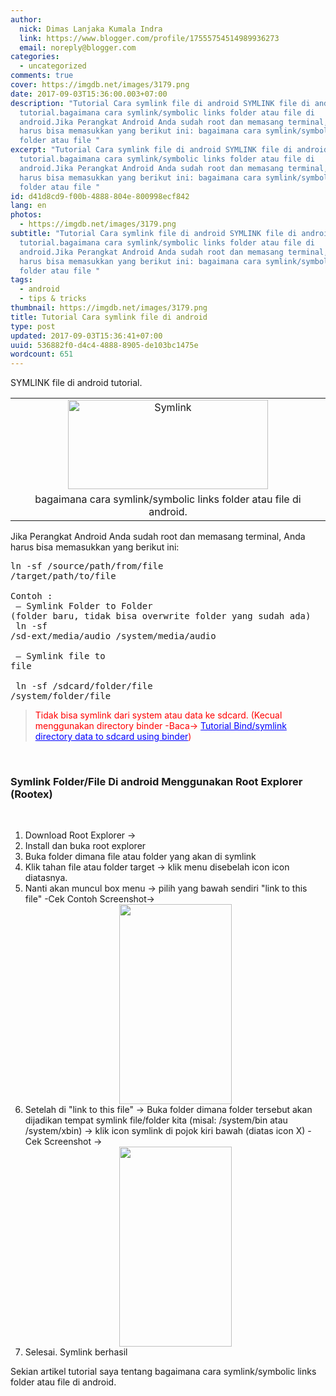 ```yaml
---
author:
  nick: Dimas Lanjaka Kumala Indra
  link: https://www.blogger.com/profile/17555754514989936273
  email: noreply@blogger.com
categories:
  - uncategorized
comments: true
cover: https://imgdb.net/images/3179.png
date: 2017-09-03T15:36:00.003+07:00
description: "Tutorial Cara symlink file di android SYMLINK file di android
  tutorial.bagaimana cara symlink/symbolic links folder atau file di
  android.Jika Perangkat Android Anda sudah root dan memasang terminal, Anda
  harus bisa memasukkan yang berikut ini: bagaimana cara symlink/symbolic links
  folder atau file "
excerpt: "Tutorial Cara symlink file di android SYMLINK file di android
  tutorial.bagaimana cara symlink/symbolic links folder atau file di
  android.Jika Perangkat Android Anda sudah root dan memasang terminal, Anda
  harus bisa memasukkan yang berikut ini: bagaimana cara symlink/symbolic links
  folder atau file "
id: d41d8cd9-f00b-4888-804e-800998ecf842
lang: en
photos:
  - https://imgdb.net/images/3179.png
subtitle: "Tutorial Cara symlink file di android SYMLINK file di android
  tutorial.bagaimana cara symlink/symbolic links folder atau file di
  android.Jika Perangkat Android Anda sudah root dan memasang terminal, Anda
  harus bisa memasukkan yang berikut ini: bagaimana cara symlink/symbolic links
  folder atau file "
tags:
  - android
  - tips & tricks
thumbnail: https://imgdb.net/images/3179.png
title: Tutorial Cara symlink file di android
type: post
updated: 2017-09-03T15:36:41+07:00
uuid: 536882f0-d4c4-4888-8905-de103bc1475e
wordcount: 651
---
```


SYMLINK file di android tutorial.<br><table align="center" cellpadding="0" cellspacing="0" class="tr-caption-container" style="margin-left: auto; margin-right: auto; text-align: center;"><tbody><tr><td style="text-align: center;"><a href="https://imgdb.net/images/3179.png" imageanchor="1" style="margin-left: auto; margin-right: auto;" rel="noopener noreferer nofollow"><img alt="Symlink" border="0" data-original-height="166" data-original-width="371" height="143" src="https://imgdb.net/images/3179.png" title="Symlink" width="320"></a></td></tr><tr><td class="tr-caption" style="text-align: center;">bagaimana cara symlink/symbolic links folder atau file di android.</td></tr></tbody></table>Jika Perangkat Android Anda sudah root dan memasang terminal, Anda harus bisa memasukkan yang berikut ini: <br><pre>ln -sf /source/path/from/file /target/path/to/file<br><br>Contoh :<br> — Symlink Folder to Folder (folder baru, tidak bisa overwrite folder yang sudah ada)<br> ln -sf /sd-ext/media/audio /system/media/audio<br><br> — Symlink file to file<br><br> ln -sf /sdcard/folder/file /system/folder/file</pre><blockquote style="color: red; text-color: red;">Tidak bisa symlink dari system atau data ke sdcard. (Kecual menggunakan directory binder -Baca-&gt; <a href="http://webmanajemen.com/search/?q=directory+binder" style="color: blue; text-color: blue;">Tutorial Bind/symlink directory data to sdcard using binder</a>)</blockquote><br><h3>Symlink Folder/File Di android Menggunakan Root Explorer (Rootex)</h3><br><ol><li>Download Root Explorer -&gt;</li><li>Install dan buka root explorer</li><li>Buka folder dimana file atau folder yang akan di symlink</li><li>Klik tahan file atau folder target -&gt; klik menu disebelah icon icon diatasnya.</li><li>Nanti akan muncul box menu -&gt; pilih yang bawah sendiri "link to this file" -Cek Contoh Screenshot-&gt;&nbsp;<div class="separator" style="clear: both; text-align: center;"><a href="https://4.bp.blogspot.com/-qL_df_2RacQ/WKoeooYyN3I/AAAAAAAAFAU/mi7d1QL1JyAMaYaAgZxWUXIf0LmPI8HTgCLcB/s1600/Screenshot_2017-02-09-07-23-51-picsay.png?utm=webmanajemen.com" imageanchor="1" style="margin-left: 1em; margin-right: 1em;" rel="noopener noreferer nofollow"><img border="0" data-original-height="960" data-original-width="540" height="320" src="https://4.bp.blogspot.com/-qL_df_2RacQ/WKoeooYyN3I/AAAAAAAAFAU/mi7d1QL1JyAMaYaAgZxWUXIf0LmPI8HTgCLcB/s320/Screenshot_2017-02-09-07-23-51-picsay.png?utm=webmanajemen.com" width="180"></a></div></li><li>Setelah di "link to this file" -&gt; Buka folder dimana folder tersebut akan dijadikan tempat symlink file/folder kita (misal: /system/bin atau /system/xbin) -&gt; klik icon symlink di pojok kiri bawah (diatas icon X) -Cek Screenshot -&gt;&nbsp;<div class="separator" style="clear: both; text-align: center;"><a href="https://3.bp.blogspot.com/-TkMyPvubUss/WKofgR_YJZI/AAAAAAAAFAc/jnmWoy_Lv149VobN4CVyKrmbGKdKVCeCgCLcB/s1600/Screenshot_2017-02-09-07-24-10-picsay.png?utm=webmanajemen.com" imageanchor="1" style="margin-left: 1em; margin-right: 1em;" rel="noopener noreferer nofollow"><img border="0" data-original-height="960" data-original-width="540" height="320" src="https://3.bp.blogspot.com/-TkMyPvubUss/WKofgR_YJZI/AAAAAAAAFAc/jnmWoy_Lv149VobN4CVyKrmbGKdKVCeCgCLcB/s320/Screenshot_2017-02-09-07-24-10-picsay.png?utm=webmanajemen.com" width="180"></a></div></li><li>Selesai. Symlink berhasil</li></ol>Sekian artikel tutorial saya tentang bagaimana cara symlink/symbolic links folder atau file di android.